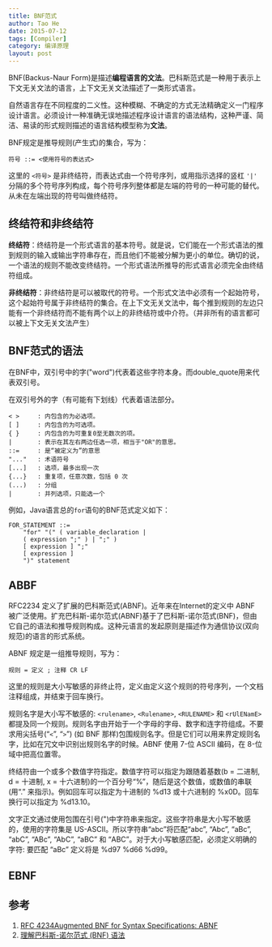 ```yaml
---
title: BNF范式
author: Tao He
date: 2015-07-12
tags: [Compiler]
category: 编译原理
layout: post
---
```


BNF(Backus-Naur Form)是描述**编程语言的文法**。巴科斯范式是一种用于表示上下文无关文法的语言，上下文无关文法描述了一类形式语言。

自然语言存在不同程度的二义性。这种模糊、不确定的方式无法精确定义一门程序设计语言。必须设计一种准确无误地描述程序设计语言的语法结构，这种严谨、简洁、易读的形式规则描述的语言结构模型称为**文法**。

<!--more-->

BNF规定是推导规则(产生式)的集合，写为：

    符号 ::= <使用符号的表达式>

这里的 `<符号>` 是非终结符，而表达式由一个符号序列，或用指示选择的竖杠 `'|'` 分隔的多个符号序列构成，每个符号序列整体都是左端的符号的一种可能的替代。从未在左端出现的符号叫做终结符。

终结符和非终结符
-------------

**终结符**：终结符是一个形式语言的基本符号。就是说，它们能在一个形式语法的推到规则的输入或输出字符串存在，而且他们不能被分解为更小的单位。确切的说，一个语法的规则不能改变终结符。一个形式语法所推导的形式语言必须完全由终结符组成。

**非终结符**：非终结符是可以被取代的符号。一个形式文法中必须有一个起始符号，这个起始符号属于非终结符的集合。在上下文无关文法中，每个推到规则的左边只能有一个非终结符而不能有两个以上的非终结符或中介符。（并非所有的语言都可以被上下文无关文法产生）

BNF范式的语法
-----------

在BNF中，双引号中的字("word")代表着这些字符本身。而double_quote用来代表双引号。

在双引号外的字（有可能有下划线）代表着语法部分。

    < >     : 内包含的为必选项。
    [ ]     : 内包含的为可选项。
    { }     : 内包含的为可重复0至无数次的项。
    |       : 表示在其左右两边任选一项，相当于"OR"的意思。
    ::=     : 是“被定义为”的意思
    "..."   : 术语符号
    [...]   : 选项，最多出现一次
    {...}   : 重复项，任意次数，包括 0 次
    (...)   : 分组
    |       : 并列选项，只能选一个

例如，Java语言总的`for`语句的BNF范式定义如下：

    FOR_STATEMENT ::=
        "for" "(" ( variable_declaration |
        ( expression ";" ) | ";" )
        [ expression ] ";"
        [ expression ]
        ")" statement

ABBF
----

RFC2234 定义了扩展的巴科斯范式(ABNF)。近年来在Internet的定义中 ABNF 被广泛使用。扩充巴科斯-诺尔范式(ABNF)基于了巴科斯-诺尔范式(BNF)，但由它自己的语法和推导规则构成。这种元语言的发起原则是描述作为通信协议(双向规范)的语言的形式系统。

ABNF 规定是一组推导规则，写为：

    规则 = 定义 ; 注释 CR LF

这里的规则是大小写敏感的非终止符，定义由定义这个规则的符号序列，一个文档注释组成，并结束于回车换行。

规则名字是大小写不敏感的: `<rulename>`, `<Rulename>`, `<RULENAME>` 和 `<rUlENamE>` 都提及同一个规则。规则名字由开始于一个字母的字母、数字和连字符组成。不要求用尖括号(“`<`”, “`>`”) (如 BNF 那样)包围规则名字。但是它们可以用来界定规则名字，比如在冗文中识别出规则名字的时候。ABNF 使用 7-位 ASCII 编码，在 8-位域中把高位置零。

终结符由一个或多个数值字符指定。数值字符可以指定为跟随着基数(b = 二进制, d = 十进制, x = 十六进制)的一个百分号“%”，随后是这个数值，或数值的串联(用“.” 来指示)。例如回车可以指定为十进制的 %d13 或十六进制的 %x0D。回车换行可以指定为 %d13.10。

文字正文通过使用包围在引号(")中字符串来指定。这些字符串是大小写不敏感的，使用的字符集是 US-ASCII。所以字符串“abc”将匹配“abc”, “Abc”, “aBc”, “abC”, “ABc”, “AbC”, “aBC” 和 “ABC”。对于大小写敏感匹配，必须定义明确的字符: 要匹配 “aBc” 定义将是 %d97 %d66 %d99。

EBNF
-----

参考
----

1. [RFC 4234Augmented BNF for Syntax Specifications: ABNF](http://www.ietf.org/rfc/rfc5234.txt)
2. [理解巴科斯-诺尔范式 (BNF) 语法](https://msdn.microsoft.com/zh-cn/library/cc451397%28v=vs.71%29.aspx?f=255&MSPPError=-2147217396)

